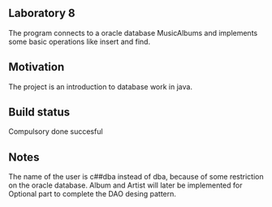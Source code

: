 ## Laboratory 8

The program connects to a oracle database MusicAlbums and implements some basic operations like insert and find.

## Motivation

The project is an introduction to database work in java.

## Build status

Compulsory done succesful

## Notes

The name of the user is c##dba instead of dba, because of some restriction on the oracle database.
Album and Artist will later be implemented for Optional part to complete the DAO desing pattern.
